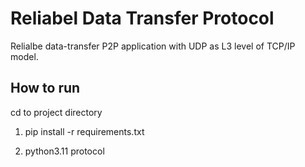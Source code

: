 # Reliabel Data Transfer Protocol
Relialbe data-transfer P2P application with UDP as L3 level of TCP/IP model.

## How to run

cd to project directory

1. pip install -r requirements.txt

2. python3.11 protocol
